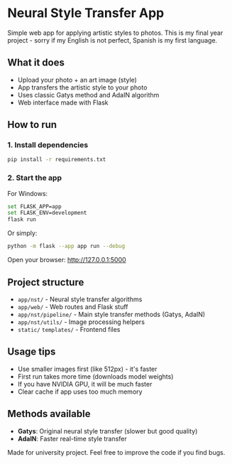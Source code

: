 # Neural Style Transfer App

Simple web app for applying artistic styles to photos. This is my final year project - sorry if my English is not perfect, Spanish is my first language.

## What it does
- Upload your photo + an art image (style)
- App transfers the artistic style to your photo
- Uses classic Gatys method and AdaIN algorithm
- Web interface made with Flask

## How to run

### 1. Install dependencies
```bash
pip install -r requirements.txt
```

### 2. Start the app
For Windows:
```bash
set FLASK_APP=app
set FLASK_ENV=development
flask run
```

Or simply:
```bash
python -m flask --app app run --debug
```

Open your browser: http://127.0.0.1:5000

## Project structure
- `app/nst/` - Neural style transfer algorithms
- `app/web/` - Web routes and Flask stuff  
- `app/nst/pipeline/` - Main style transfer methods (Gatys, AdaIN)
- `app/nst/utils/` - Image processing helpers
- `static/` `templates/` - Frontend files

## Usage tips
- Use smaller images first (like 512px) - it's faster
- First run takes more time (downloads model weights)
- If you have NVIDIA GPU, it will be much faster
- Clear cache if app uses too much memory

## Methods available
- **Gatys**: Original neural style transfer (slower but good quality)
- **AdaIN**: Faster real-time style transfer

Made for university project. Feel free to improve the code if you find bugs.
